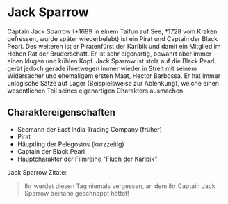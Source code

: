 # Jack Sparrow

Captain Jack Sparrow (*1689 in einem Taifun auf See, †1728 vom Kraken gefressen, wurde später wiederbelebt) ist ein Pirat und Captain der Black Pearl. Des weiteren ist er Piratenfürst der Karibik und damit ein Mitglied im Hohen Rat der Bruderschaft. Er ist sehr eigenartig, bewahrt aber immer einen klugen und kühlen Kopf. Jack Sparrow ist stolz auf die Black Pearl, gerät jedoch gerade ihretwegen immer wieder in Streit mit seinem Widersacher und ehemaligem ersten Maat, Hector Barbossa. Er hat immer unlogische Sätze auf Lager (Beispielsweise zur Ablenkung), welche einen wesentlichen Teil seines eigenartigen Charakters ausmachen. 

## Charaktereigenschaften
* Seemann der East India Trading Company (früher)
* Pirat
* Häuptling der Pelegostos (kurzzeitig)
* Captain der Black Pearl
* Hauptcharakter der Filmreihe "Fluch der Karibik"

Jack Sparrow Zitate:
> Ihr werdet diesen Tag niemals vergessen, an dem ihr Captain Jack Sparrow beinahe geschnappt hättet!
